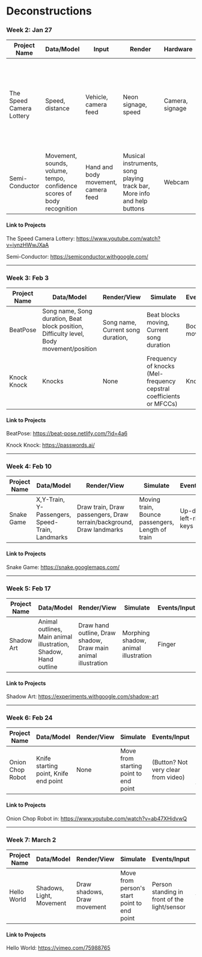 # Deconstructions

### Week 2: Jan 27

| Project Name  | Data/Model | Input | Render | Hardware | Output | 
| ------------- | ------------- | ------------- | ------------- | ------------- | ------------- |
| The Speed Camera Lottery  | Speed, distance  | Vehicle, camera feed  | Neon signage, speed  | Camera, signage  | A speed camera that notes drivers who go over the limit, and issues a lottery ticket to drivers who abide the limit |
| Semi-Conductor  | Movement, sounds, volume, tempo, confidence scores of body recognition | Hand and body movement, camera feed  | Musical instruments, song playing track bar, More info and help buttons  | Webcam  | Control the tempo and musical instruments of this digital orchestra  |

#### Link to Projects
The Speed Camera Lottery: <https://www.youtube.com/watch?v=iynzHWwJXaA>

Semi-Conductor: <https://semiconductor.withgoogle.com/>

----


### Week 3: Feb 3

| Project Name  | Data/Model | Render/View | Simulate | Events/Input | Hardware | 
| ------------- | ------------- | ------------- | ------------- | ------------- | ------------- |
| BeatPose | Song name, Song duration, Beat block position, Difficulty level, Body movement/position | Song name, Current song duration, | Beat blocks moving, Current song duration | Body movements | None |
| Knock Knock | Knocks | None | Frequency of knocks (Mel-frequency cepstral coefficients or MFCCs) | Knocks | Arduino |

#### Link to Projects

BeatPose: <https://beat-pose.netlify.com/?id=4a6>

Knock Knock: <https://passwords.ai/>


----


### Week 4: Feb 10

| Project Name  | Data/Model | Render/View | Simulate | Events/Input | Hardware | 
| ------------- | ------------- | ------------- | ------------- | ------------- | ------------- |
| Snake Game | X,Y-Train, Y-Passengers, Speed-Train, Landmarks | Draw train, Draw passengers, Draw terrain/background, Draw landmarks | Moving train, Bounce passengers, Length of train | Up-down-left-right keys | None |

#### Link to Projects

Snake Game: https://snake.googlemaps.com/


----


### Week 5: Feb 17

| Project Name  | Data/Model | Render/View | Simulate | Events/Input | Hardware | 
| ------------- | ------------- | ------------- | ------------- | ------------- | ------------- |
| Shadow Art | Animal outlines, Main animal illustration, Shadow, Hand outline | Draw hand outline, Draw shadow, Draw main animal illustration | Morphing shadow, animal illustration | Finger | None |

#### Link to Projects

Shadow Art: https://experiments.withgoogle.com/shadow-art


----

### Week 6: Feb 24

| Project Name  | Data/Model | Render/View | Simulate | Events/Input | Hardware | 
| ------------- | ------------- | ------------- | ------------- | ------------- | ------------- |
| Onion Chop Robot | Knife starting point, Knife end point | None | Move from starting point to end point | (Button? Not very clear from video) | Servo motor, breadboard/circuit, battery pack (? Assumed——how they get power?) |

#### Link to Projects

Onion Chop Robot in: https://www.youtube.com/watch?v=ab47XHidvwQ

----

### Week 7: March 2

| Project Name  | Data/Model | Render/View | Simulate | Events/Input | Hardware | 
| ------------- | ------------- | ------------- | ------------- | ------------- | ------------- |
| Hello World | Shadows, Light, Movement | Draw shadows, Draw movement | Move from person's start point to end point | Person standing in front of the light/sensor | Unclear from video |

#### Link to Projects

Hello World: https://vimeo.com/75988765
